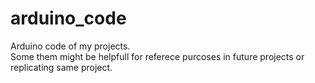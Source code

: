 # arduino_code
Arduino code of my projects.    
Some them might be helpfull for referece purcoses in future projects or replicating same project.
